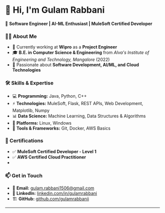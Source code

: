 # 👋 Hi, I'm Gulam Rabbani  

🚀 **Software Engineer | AI-ML Enthusiast | MuleSoft Certified Developer**  

### 👨‍💻 About Me  
- 💼 Currently working at **Wipro** as a **Project Engineer**  
- 🎓 **B.E. in Computer Science & Engineering** from *Alva's Institute of Engineering and Technology, Mangalore* (2022)  
- 🎯 Passionate about **Software Development, AI/ML, and Cloud Technologies**  

### 🛠️ Skills & Expertise  
- 💻 **Programming:** Java, Python, C++  
- ⚡ **Technologies:** MuleSoft, Flask, REST APIs, Web Development, Matplotlib, Numpy
- 📊 **Data Science:** Machine Learning, Data Structures & Algorithms  
- 🐧 **Platforms:** Linux, Windows  
- 🚀 **Tools & Frameworks:** Git, Docker, AWS Basics  

### 📜 Certifications  
- ✅ **MuleSoft Certified Developer - Level 1**  
- ✅ **AWS Certified Cloud Practitioner**
- 
### 📫 Get in Touch  
- 📩 **Email:** [gulam.rabbani1506@gmail.com](mailto:gulam.rabbani1506@gmail.com)  
- 💼 **LinkedIn:** [linkedin.com/in/gulamrabbani](#)
- 🏗 **GitHub:** [github.com/gulamrabbanii](#)  

---

<!---
gulamrabbanii/gulamrabbanii is a ✨ special ✨ repository because its `README.md` (this file) appears on your GitHub profile.
You can click the Preview link to take a look at your changes.
--->
